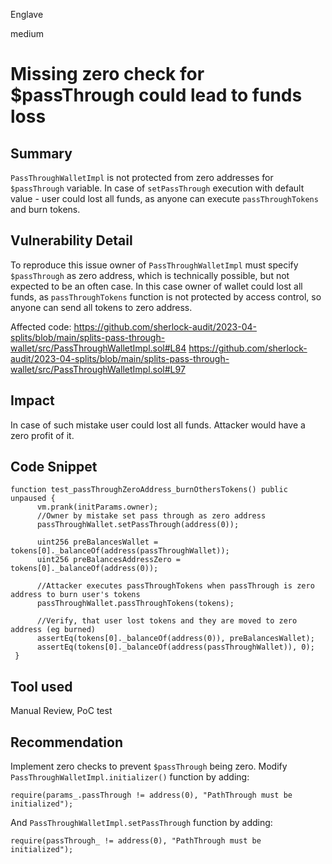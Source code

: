 Englave

medium

# Missing zero check for $passThrough could lead to funds loss

## Summary
`PassThroughWalletImpl` is not protected from zero addresses for `$passThrough` variable. In case of `setPassThrough` execution with default value - user could lost all funds, as anyone can execute `passThroughTokens` and burn tokens.

## Vulnerability Detail
To reproduce this issue owner of `PassThroughWalletImpl` must specify `$passThrough` as zero address, which is technically possible, but not expected to be an often case.
In this case owner of wallet could lost all funds, as `passThroughTokens` function is not protected by access control, so anyone can send all tokens to zero address.

Affected code:
https://github.com/sherlock-audit/2023-04-splits/blob/main/splits-pass-through-wallet/src/PassThroughWalletImpl.sol#L84
https://github.com/sherlock-audit/2023-04-splits/blob/main/splits-pass-through-wallet/src/PassThroughWalletImpl.sol#L97

## Impact
In case of such mistake user could lost all funds. Attacker would have a zero profit of it.

## Code Snippet
```solidity
function test_passThroughZeroAddress_burnOthersTokens() public unpaused {
      vm.prank(initParams.owner);
      //Owner by mistake set pass through as zero address
      passThroughWallet.setPassThrough(address(0));

      uint256 preBalancesWallet = tokens[0]._balanceOf(address(passThroughWallet));
      uint256 preBalancesAddressZero = tokens[0]._balanceOf(address(0));

      //Attacker executes passThroughTokens when passThrough is zero address to burn user's tokens
      passThroughWallet.passThroughTokens(tokens);

      //Verify, that user lost tokens and they are moved to zero address (eg burned)
      assertEq(tokens[0]._balanceOf(address(0)), preBalancesWallet);
      assertEq(tokens[0]._balanceOf(address(passThroughWallet)), 0);
 }
```

## Tool used
Manual Review, PoC test

## Recommendation
Implement zero checks to prevent `$passThrough` being zero. 
Modify `PassThroughWalletImpl.initializer()` function by adding:
```solidity
require(params_.passThrough != address(0), "PathThrough must be initialized");
```
And `PassThroughWalletImpl.setPassThrough` function by adding:
```solidity
require(passThrough_ != address(0), "PathThrough must be initialized");
```


